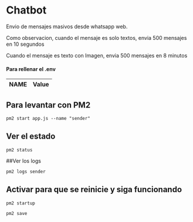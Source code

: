# Chatbot

Envio de mensajes masivos desde whatsapp web.

Como observacion, cuando el mensaje es solo textos, envia 500 mensajes en 10 segundos

Cuando el mensaje es texto con Imagen, envia 500 mensajes en 8 minutos



#### Para rellenar el .env
|  **NAME**                 | Value           |
|-------------------------------|--------------------------|





## Para levantar con PM2
```
pm2 start app.js --name "sender"
```

## Ver el estado
```
pm2 status
```

##Ver los logs
```
pm2 logs sender
```

## Activar para que se reinicie y siga funcionando 
```
pm2 startup
```

```
pm2 save
```